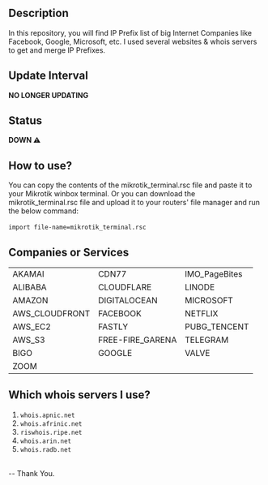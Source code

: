## Description
In this repository, you will find IP Prefix list of big Internet Companies like Facebook, Google, Microsoft, etc. I used several websites & whois servers to get and merge IP Prefixes.

## Update Interval
**NO LONGER UPDATING**

## Status
**DOWN ⚠️**

## How to use?
You can copy the contents of the mikrotik_terminal.rsc file and paste it to your  Mikrotik winbox terminal. Or you can download the mikrotik_terminal.rsc file and upload it to your routers' file manager and run the below command:<br><br>
`import file-name=mikrotik_terminal.rsc`

## Companies or Services
|                 |                   |                |
|-----------------|-------------------|----------------|
| AKAMAI          | CDN77             | IMO_PageBites  |
| ALIBABA         | CLOUDFLARE        | LINODE         |
| AMAZON          | DIGITALOCEAN      | MICROSOFT      |
| AWS_CLOUDFRONT  | FACEBOOK          | NETFLIX        |
| AWS_EC2         | FASTLY            | PUBG_TENCENT   |
| AWS_S3          | FREE-FIRE_GARENA  | TELEGRAM       |
| BIGO            | GOOGLE            | VALVE          |
| ZOOM            |                   |                |

## Which whois servers I use?
1. `whois.apnic.net`<br>
2. `whois.afrinic.net`<br>
3. `riswhois.ripe.net`<br>
4. `whois.arin.net`<br>
5. `whois.radb.net`<br>
<br>
-- Thank You.
